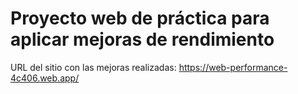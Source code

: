 # Proyecto web de práctica para aplicar mejoras de rendimiento

URL del sitio con las mejoras realizadas: https://web-performance-4c406.web.app/